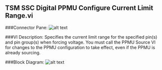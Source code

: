 ## **TSM SSC Digital PPMU Configure Current Limit Range.vi**
###Connector Pane:
![alt text](/Instrument%20Control/Digital/PPMU/TSM%20SSC%20Digital%20PPMU%20Configure%20Current%20Limit%20Range.vic.png "TSM SSC Digital PPMU Configure Current Limit Range.vi connector pane")

###VI Description:
Specifies the current limit range for the specified pin(s) and pin group(s) when forcing voltage. You must call the PPMU Source VI for changes to the PPMU configuration to take effect, even if the PPMU is already sourcing.

###Block Diagram:
![alt text](/Instrument%20Control/Digital/PPMU/TSM%20SSC%20Digital%20PPMU%20Configure%20Current%20Limit%20Range.vid.png "TSM SSC Digital PPMU Configure Current Limit Range.vi block diagram")
